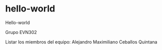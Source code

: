 # hello-world
Hello-world 

Grupo EVN302 

Listar los miembros del equipo:
Alejandro Maximiliano Ceballos Quintana
